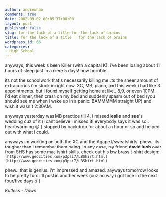 ```yaml
---
author: andrewhao
comments: true
date: 2002-09-02 00:05:37+00:00
layout: post
published: false
slug: for-the-lack-of-a-title-for-the-lack-of-brains
title: for the lack of a title | for the lack of brains
wordpress_id: 66
categories:
- High School
---
```


anyways, this week's been Killer (with a capital K). i've been losing about 11 hours of sleep just in a mere 5 days! how horrible..

its not the schoolwork that's necessarily killing me..its the sheer amount of extracurrics i'm stuck in right now. XC, MB, piano, and this week i had like 3 appointments. but i found myself getting home at like.. 8,9, or even 10PM. i'd eat dinner, then crash on my bed and suddenly spasm out of bed (you should see me when i wake up in a panic: BAMMMMM straight UP) and wish it wasn't 2:30AM.

anyways yesterday was MB practice till 4. i missed **leslie** and **sue**'s wedding cuz of it (i cant believe i missed it! everybody says it was so.. heartwarming :cry: ) stopped by backdrop for about an hour or so and helped out with what i could.

anyways im working on both the XC and the Agape t/sweatshirts. phew.. its tougher than i remember them being. in any case, my friend **david luoh** over from SHS has some mad tshirt skills. check out his low brass t-shirt design: `[http://www.geocities.com/p3psi7/LBShirt.html](http://www.geocities.com/p3psi7/LBShirt.html)`

phew.. that is genius. i'm impressed and amazed. anyways tomorrow looks to be pretty fun. i'll post in another week (cuz no way i got time in the next four/five days  :( )

_Kutless - Down_
